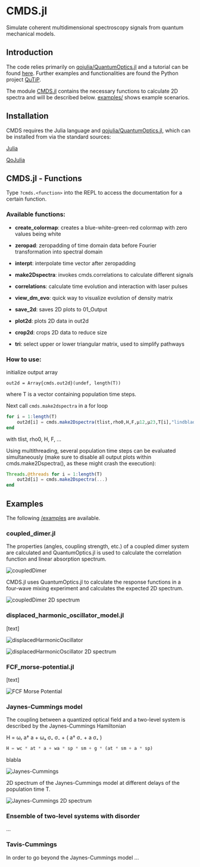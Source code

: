 # CMDS.jl

Simulate coherent multidimensional spectroscopy signals from quantum mechanical models.

## Introduction

The code relies primarily on [qojulia/QuantumOptics.jl](https://github.com/qojulia/QuantumOptics.jl) and a tutorial can be found [here](https://docs.qojulia.org/). Further examples and functionalities are found the Python project [QuTiP](http://qutip.org/).

The module [CMDS.jl](/cmds.jl) contains the necessary functions to calculate 2D spectra and will be described below. [examples/](/examples) shows example scenarios.

## Installation

CMDS requires the Julia language and [qojulia/QuantumOptics.jl](https://github.com/qojulia/QuantumOptics.jl), which can be installed from via the standard sources:

[Julia](https://docs.julialang.org/en/v1/manual/getting-started/)

[QoJulia](https://docs.qojulia.org/installation/)

## CMDS.jl - Functions

Type ``?cmds.<function>`` into the REPL to access the documentation for a certain function.

### Available functions:

- __create_colormap__: creates a blue-white-green-red colormap with zero values being white

- __zeropad__: zeropadding of time domain data before Fourier transformation into spectral domain

- __interpt__: interpolate time vector after zeropadding

- __make2Dspectra__: invokes cmds.correlations to calculate different signals

- __correlations__: calculate time evolution and interaction with laser pulses

- __view_dm_evo__: quick way to visualize evolution of density matrix

- __save_2d__: saves 2D plots to 01_Output

- __plot2d__: plots 2D data in out2d

- __crop2d__: crops 2D data to reduce size

- __tri__: select upper or lower triangular matrix, used to simplify pathways

### How to use:

initialize output array

`` out2d = Array{cmds.out2d}(undef, length(T)) ``

where T is a vector containing population time steps.

Next call `` cmds.make2dspectra `` in a for loop

```julia
for i = 1:length(T)
    out2d[i] = cmds.make2Dspectra(tlist,rho0,H,F,μ12,μ23,T[i],"lindblad";debug=false,zp=zp)
end
```

with tlist, rho0, H, F, ...

Using multithreading, several population time steps can be evaluated simultaneously (make sure to disable all output plots within cmds.make2Dspectra(), as these might crash the execution):
```julia
Threads.@threads for i = 1:length(T)
    out2d[i] = cmds.make2Dspectra(...)
end
```
## Examples

The following [/examples](/examples) are available.

### coupled_dimer.jl

The properties (angles, coupling strength, etc.) of a coupled dimer system are calculated and QuantumOptics.jl is used to calculate the correlation function and linear absorption spectrum.

![coupledDimer](/example_images/coupledDimer.png)

CMDS.jl uses QuantumOptics.jl to calculate the response functions in a four-wave mixing experiment and calculates the expected 2D spectrum.

![coupledDimer 2D spectrum](/example_images/coupledDimer2D.png)

### displaced_harmonic_oscillator_model.jl

[text]

![displacedHarmonicOscillator](/example_images/displHarmOsc.png)

![displacedHarmonicOscillator 2D spectrum](/example_images/displHarmOsc2D.png)

### FCF_morse-potential.jl

[text]

![FCF Morse Potential](/example_images/FCfactorsMorsePot.png)

### Jaynes-Cummings model

The coupling between a quantized optical field and a two-level system is described by the Jaynes-Cummings Hamiltonian

H = ωᵣ a† a + ωₐ σ₊ σ₋ + ( a† σ₋ + a σ₊ )

```julia
H = wc * at * a + wa * sp * sm + g * (at * sm + a * sp)
```

blabla

![Jaynes-Cummings](/example_images/JaynesCummingsSpectrum.png)

2D spectrum of the Jaynes-Cummings model at different delays of the population time T.

![Jaynes-Cummings 2D spectrum](/example_images/JaynesCummingsSpectrum2D.png)


### Ensemble of two-level systems with disorder

...

### Tavis-Cummings

In order to go beyond the Jaynes-Cummings model ...
